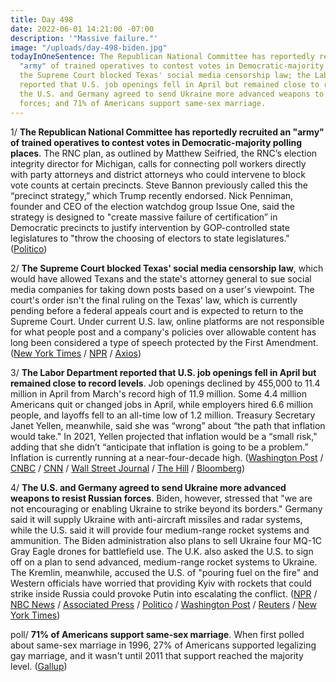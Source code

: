 ```yaml
---
title: Day 498
date: 2022-06-01 14:21:00 -07:00
description: '"Massive failure."'
image: "/uploads/day-498-biden.jpg"
todayInOneSentence: The Republican National Committee has reportedly recruited an
  "army" of trained operatives to contest votes in Democratic-majority polling places;
  the Supreme Court blocked Texas' social media censorship law; the Labor Department
  reported that U.S. job openings fell in April but remained close to record levels;
  the U.S. and Germany agreed to send Ukraine more advanced weapons to resist Russian
  forces; and 71% of Americans support same-sex marriage.
---
```


1/ **The Republican National Committee has reportedly recruited an "army" of trained operatives to contest votes in Democratic-majority polling places**. The RNC plan, as outlined by Matthew Seifried, the RNC’s election integrity director for Michigan, calls for connecting poll workers directly with party attorneys and district attorneys who could intervene to block vote counts at certain precincts. Steve Bannon previously called this the “precinct strategy,” which Trump recently endorsed. Nick Penniman, founder and CEO of the election watchdog group Issue One, said the strategy is designed to "create massive failure of certification” in Democratic precincts to justify intervention by GOP-controlled state legislatures to "throw the choosing of electors to state legislatures." ([Politico](https://www.politico.com/news/2022/06/01/gop-contest-elections-tapes-00035758))


2/ **The Supreme Court blocked Texas' social media censorship law**, which would have allowed Texans and the state's attorney general to sue social media companies for taking down posts based on a user's viewpoint. The court's order isn't the final ruling on the Texas' law, which is currently pending before a federal appeals court and is expected to return to the Supreme Court. Under current U.S. law, online platforms are not responsible for what people post and a company's policies over allowable content has long been considered a type of speech protected by the First Amendment. ([New York Times](https://www.nytimes.com/2022/05/31/us/politics/supreme-court-social-media-texas.html) / [NPR](https://www.npr.org/2022/05/31/1102289944/supreme-court-blocks-texas-social-media-law-from-taking-effect) / [Axios](https://www.axios.com/2022/05/31/supreme-court-texas-social-media-law))


3/ **The Labor Department reported that U.S. job openings fell in April but remained close to record levels**. Job openings declined by 455,000 to 11.4 million in April from March's record high of 11.9 million. Some 4.4 million Americans quit or changed jobs in April, while employers hired 6.6 million people, and layoffs fell to an all-time low of 1.2 million. Treasury Secretary Janet Yellen, meanwhile, said she was “wrong” about “the path that inflation would take." In 2021, Yellen projected that inflation would be a “small risk," adding that she didn’t “anticipate that inflation is going to be a problem.” Inflation is currently running at a near-four-decade high. ([Washington Post](https://www.washingtonpost.com/business/2022/06/01/jolts-job-quits-april/) / [CNBC](https://www.cnbc.com/2022/06/01/jolts-april-2022-job-openings-fall-sharply-but-still-outnumber-available-workers.html) / [CNN](https://www.cnn.com/2022/05/31/politics/treasury-secretary-janet-yellen-inflation-cnntv/index.html) / [Wall Street Journal](https://www.wsj.com/articles/job-openings-us-growth-labor-market-turnover-april-2022-11654043555) / [The Hill](https://thehill.com/policy/finance/3507422-%E2%80%8B%E2%80%8Byellen-says-she-was-wrong-about-path-that-inflation-would-take/) / [Bloomberg](https://www.bloomberg.com/news/articles/2022-05-31/yellen-says-i-was-wrong-last-year-on-the-path-of-us-inflation?sref=MIBMEEoj))

4/ **The U.S. and Germany agreed to send Ukraine more advanced weapons to resist Russian forces**. Biden, however, stressed that "we are not encouraging or enabling Ukraine to strike beyond its borders." Germany said it will supply Ukraine with anti-aircraft missiles and radar systems, while the U.S. said it will provide four medium-range rocket systems and ammunition. The Biden administration also plans to sell Ukraine four MQ-1C Gray Eagle drones for battlefield use. The U.K. also asked the U.S. to sign off on a plan to send advanced, medium-range rocket systems to Ukraine. The Kremlin, meanwhile, accused the U.S. of "pouring fuel on the fire" and Western officials have worried that providing Kyiv with rockets that could strike inside Russia could provoke Putin into escalating the conflict. ([NPR](https://www.npr.org/2022/06/01/1102337505/us-advanced-rocket-systems-ukraine) / [NBC News](https://www.nbcnews.com/news/world/russia-donbas-eastern-ukraine-onslaught-long-range-firepower-rcna31016) / [Associated Press](https://apnews.com/article/russia-ukraine-kyiv-technology-4f8e7d017b5fd67d80fb42d23b27b3c1) / [Politico](https://www.politico.com/news/2022/06/01/u-k-seeks-u-s-approval-to-send-rocket-system-to-ukraine-00036328) / [Washington Post](https://www.washingtonpost.com/world/2022/06/01/russia-ukraine-war-news-live-updates/) / [Reuters](https://www.reuters.com/business/aerospace-defense/exclusive-us-plans-sell-armed-drones-ukraine-coming-days-sources-2022-06-01/) / [New York Times](https://www.nytimes.com/2022/05/31/opinion/biden-ukraine-strategy.html))


poll/ **71% of Americans support same-sex marriage**. When first polled about same-sex marriage in 1996, 27% of Americans supported legalizing gay marriage, and it wasn't until 2011 that support reached the majority level. ([Gallup](https://news.gallup.com/poll/393197/same-sex-marriage-support-inches-new-high.aspx))